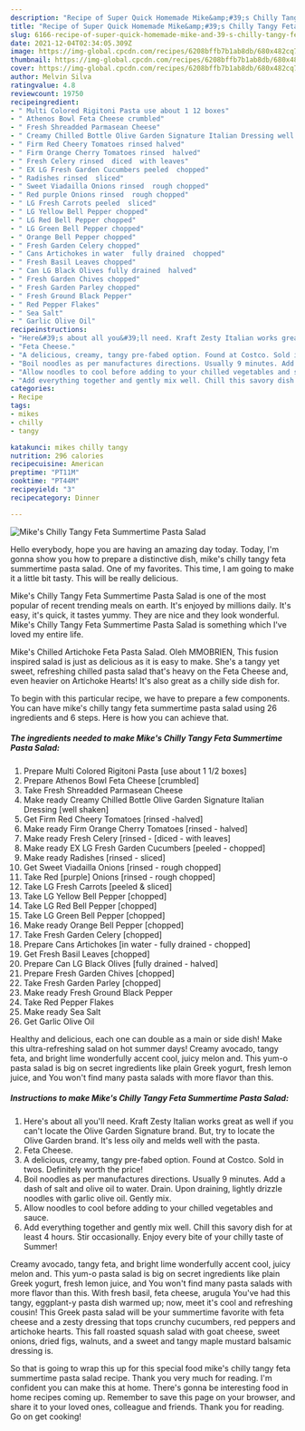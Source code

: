 ```yaml
---
description: "Recipe of Super Quick Homemade Mike&amp;#39;s Chilly Tangy Feta Summertime Pasta Salad"
title: "Recipe of Super Quick Homemade Mike&amp;#39;s Chilly Tangy Feta Summertime Pasta Salad"
slug: 6166-recipe-of-super-quick-homemade-mike-and-39-s-chilly-tangy-feta-summertime-pasta-salad
date: 2021-12-04T02:34:05.309Z
image: https://img-global.cpcdn.com/recipes/6208bffb7b1ab8db/680x482cq70/mikes-chilly-tangy-feta-summertime-pasta-salad-recipe-main-photo.jpg
thumbnail: https://img-global.cpcdn.com/recipes/6208bffb7b1ab8db/680x482cq70/mikes-chilly-tangy-feta-summertime-pasta-salad-recipe-main-photo.jpg
cover: https://img-global.cpcdn.com/recipes/6208bffb7b1ab8db/680x482cq70/mikes-chilly-tangy-feta-summertime-pasta-salad-recipe-main-photo.jpg
author: Melvin Silva
ratingvalue: 4.8
reviewcount: 19750
recipeingredient:
- " Multi Colored Rigitoni Pasta use about 1 12 boxes"
- " Athenos Bowl Feta Cheese crumbled"
- " Fresh Shreadded Parmasean Cheese"
- " Creamy Chilled Bottle Olive Garden Signature Italian Dressing well shaken"
- " Firm Red Cheery Tomatoes rinsed halved"
- " Firm Orange Cherry Tomatoes rinsed  halved"
- " Fresh Celery rinsed  diced  with leaves"
- " EX LG Fresh Garden Cucumbers peeled  chopped"
- " Radishes rinsed  sliced"
- " Sweet Viadailla Onions rinsed  rough chopped"
- " Red purple Onions rinsed  rough chopped"
- " LG Fresh Carrots peeled  sliced"
- " LG Yellow Bell Pepper chopped"
- " LG Red Bell Pepper chopped"
- " LG Green Bell Pepper chopped"
- " Orange Bell Pepper chopped"
- " Fresh Garden Celery chopped"
- " Cans Artichokes in water  fully drained  chopped"
- " Fresh Basil Leaves chopped"
- " Can LG Black Olives fully drained  halved"
- " Fresh Garden Chives chopped"
- " Fresh Garden Parley chopped"
- " Fresh Ground Black Pepper"
- " Red Pepper Flakes"
- " Sea Salt"
- " Garlic Olive Oil"
recipeinstructions:
- "Here&#39;s about all you&#39;ll need. Kraft Zesty Italian works great as well if you can&#39;t locate the Olive Garden Signature brand. But, try to locate the Olive Garden brand. It&#39;s less oily and melds well with the pasta."
- "Feta Cheese."
- "A delicious, creamy, tangy pre-fabed option. Found at Costco. Sold in twos. Definitely worth the price!"
- "Boil noodles as per manufactures directions. Usually 9 minutes. Add a dash of salt and olive oil to water. Drain. Upon draining, lightly drizzle noodles with garlic olive oil. Gently mix."
- "Allow noodles to cool before adding to your chilled vegetables and sauce."
- "Add everything together and gently mix well. Chill this savory dish for at least 4 hours. Stir occasionally. Enjoy every bite of your chilly taste of Summer!"
categories:
- Recipe
tags:
- mikes
- chilly
- tangy

katakunci: mikes chilly tangy 
nutrition: 296 calories
recipecuisine: American
preptime: "PT11M"
cooktime: "PT44M"
recipeyield: "3"
recipecategory: Dinner

---
```



![Mike&#39;s Chilly Tangy Feta Summertime Pasta Salad](https://img-global.cpcdn.com/recipes/6208bffb7b1ab8db/680x482cq70/mikes-chilly-tangy-feta-summertime-pasta-salad-recipe-main-photo.jpg)

Hello everybody, hope you are having an amazing day today. Today, I'm gonna show you how to prepare a distinctive dish, mike&#39;s chilly tangy feta summertime pasta salad. One of my favorites. This time, I am going to make it a little bit tasty. This will be really delicious.

Mike&#39;s Chilly Tangy Feta Summertime Pasta Salad is one of the most popular of recent trending meals on earth. It's enjoyed by millions daily. It's easy, it's quick, it tastes yummy. They are nice and they look wonderful. Mike&#39;s Chilly Tangy Feta Summertime Pasta Salad is something which I've loved my entire life.

Mike&#39;s Chilled Artichoke Feta Pasta Salad. Oleh MMOBRIEN, This fusion inspired salad is just as delicious as it is easy to make. She&#39;s a tangy yet sweet, refreshing chilled pasta salad that&#39;s heavy on the Feta Cheese and, even heavier on Artichoke Hearts! It&#39;s also great as a chilly side dish for.


To begin with this particular recipe, we have to prepare a few components. You can have mike&#39;s chilly tangy feta summertime pasta salad using 26 ingredients and 6 steps. Here is how you can achieve that.

<!--inarticleads1-->

##### The ingredients needed to make Mike&#39;s Chilly Tangy Feta Summertime Pasta Salad:

1. Prepare  Multi Colored Rigitoni Pasta [use about 1 1/2 boxes]
1. Prepare  Athenos Bowl Feta Cheese [crumbled]
1. Take  Fresh Shreadded Parmasean Cheese
1. Make ready  Creamy Chilled Bottle Olive Garden Signature Italian Dressing [well shaken]
1. Get  Firm Red Cheery Tomatoes [rinsed -halved]
1. Make ready  Firm Orange Cherry Tomatoes [rinsed - halved]
1. Make ready  Fresh Celery [rinsed - [diced - with leaves]
1. Make ready  EX LG Fresh Garden Cucumbers [peeled - chopped]
1. Make ready  Radishes [rinsed - sliced]
1. Get  Sweet Viadailla Onions [rinsed - rough chopped]
1. Take  Red [purple] Onions [rinsed - rough chopped]
1. Take  LG Fresh Carrots [peeled &amp; sliced]
1. Take  LG Yellow Bell Pepper [chopped]
1. Take  LG Red Bell Pepper [chopped]
1. Take  LG Green Bell Pepper [chopped]
1. Make ready  Orange Bell Pepper [chopped]
1. Take  Fresh Garden Celery [chopped]
1. Prepare  Cans Artichokes [in water - fully drained - chopped]
1. Get  Fresh Basil Leaves [chopped]
1. Prepare  Can LG Black Olives [fully drained - halved]
1. Prepare  Fresh Garden Chives [chopped]
1. Take  Fresh Garden Parley [chopped]
1. Make ready  Fresh Ground Black Pepper
1. Take  Red Pepper Flakes
1. Make ready  Sea Salt
1. Get  Garlic Olive Oil


Healthy and delicious, each one can double as a main or side dish! Make this ultra-refreshing salad on hot summer days! Creamy avocado, tangy feta, and bright lime wonderfully accent cool, juicy melon and. This yum-o pasta salad is big on secret ingredients like plain Greek yogurt, fresh lemon juice, and You won&#39;t find many pasta salads with more flavor than this. 

<!--inarticleads2-->

##### Instructions to make Mike&#39;s Chilly Tangy Feta Summertime Pasta Salad:

1. Here&#39;s about all you&#39;ll need. Kraft Zesty Italian works great as well if you can&#39;t locate the Olive Garden Signature brand. But, try to locate the Olive Garden brand. It&#39;s less oily and melds well with the pasta.
1. Feta Cheese.
1. A delicious, creamy, tangy pre-fabed option. Found at Costco. Sold in twos. Definitely worth the price!
1. Boil noodles as per manufactures directions. Usually 9 minutes. Add a dash of salt and olive oil to water. Drain. Upon draining, lightly drizzle noodles with garlic olive oil. Gently mix.
1. Allow noodles to cool before adding to your chilled vegetables and sauce.
1. Add everything together and gently mix well. Chill this savory dish for at least 4 hours. Stir occasionally. Enjoy every bite of your chilly taste of Summer!


Creamy avocado, tangy feta, and bright lime wonderfully accent cool, juicy melon and. This yum-o pasta salad is big on secret ingredients like plain Greek yogurt, fresh lemon juice, and You won&#39;t find many pasta salads with more flavor than this. With fresh basil, feta cheese, arugula You&#39;ve had this tangy, eggplant-y pasta dish warmed up; now, meet it&#39;s cool and refreshing cousin! This Greek pasta salad will be your summertime favorite with feta cheese and a zesty dressing that tops crunchy cucumbers, red peppers and artichoke hearts. This fall roasted squash salad with goat cheese, sweet onions, dried figs, walnuts, and a sweet and tangy maple mustard balsamic dressing is. 

So that is going to wrap this up for this special food mike&#39;s chilly tangy feta summertime pasta salad recipe. Thank you very much for reading. I'm confident you can make this at home. There's gonna be interesting food in home recipes coming up. Remember to save this page on your browser, and share it to your loved ones, colleague and friends. Thank you for reading. Go on get cooking!
